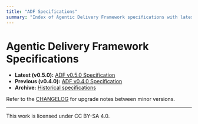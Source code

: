 ```yaml
---
title: "ADF Specifications"
summary: "Index of Agentic Delivery Framework specifications with latest release guidance."
---
```


# Agentic Delivery Framework Specifications

- **Latest (v0.5.0):** [ADF v0.5.0 Specification](adf-spec-v0.5.0.md)
- **Previous (v0.4.0):** [ADF v0.4.0 Specification](spec.v0.4.0.md)
- **Archive:** [Historical specifications](archive/)

Refer to the [CHANGELOG](../CHANGELOG.md) for upgrade notes between minor versions.

---

This work is licensed under CC BY-SA 4.0.
